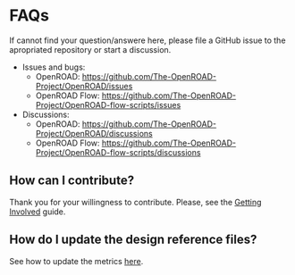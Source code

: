 # FAQs

If cannot find your question/answere here, please file a GitHub issue to
the apropriated repository or start a discussion.

-   Issues and bugs:
    -   OpenROAD: <https://github.com/The-OpenROAD-Project/OpenROAD/issues>
    -   OpenROAD Flow: <https://github.com/The-OpenROAD-Project/OpenROAD-flow-scripts/issues>
-   Discussions:
    -   OpenROAD: <https://github.com/The-OpenROAD-Project/OpenROAD/discussions>
    -   OpenROAD Flow: <https://github.com/The-OpenROAD-Project/OpenROAD-flow-scripts/discussions>

## How can I contribute?

Thank you for your willingness to contribute. Please, see the
[Getting Involved](../contrib/GettingInvolved) guide.

## How do I update the design reference files?

See how to update the metrics [here](../contrib/Metrics.md).
